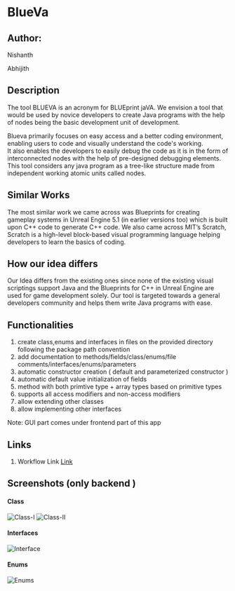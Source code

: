 # BlueVa

## Author: 

Nishanth 

Abhijith

## Description

The tool BLUEVA is an acronym for BLUEprint jaVA.
We envision a tool that would be used by novice developers to create Java programs with the help of nodes being the basic development unit of development.

Blueva primarily focuses on easy access and a better coding environment, enabling users to code and visually understand the code's working.  
It also enables the developers to easily debug the code as it is in the form of interconnected nodes with the help of pre-designed debugging elements. This tool considers any java program as a tree-like structure made from independent working atomic units called nodes. 

## Similar Works 

The most similar work we came across was Blueprints for creating gameplay systems in Unreal Engine 5.1 (in earlier versions too) which is built upon C++ code to generate C++ code.
We also came across MIT’s Scratch, Scratch is a high-level block-based visual programming language helping developers to learn the basics of coding.

## How our idea differs 

Our Idea differs from the existing ones since none of the existing visual scriptings support Java and the Blueprints for C++ in Unreal Engine are used for game development solely.
Our tool is targeted towards a general developers community and helps them write Java programs with ease.

## Functionalities 

1. create class,enums and interfaces in files on the provided directory following the package path convention
2. add documentation to methods/fields/class/enums/file comments/interfaces/enums/parameters
3. automatic constructor creation ( default and parameterized constructor )
4. automatic default value initialization of fields 
5. method with both primtive type + array types based on primitive types
6. supports all access modifiers and non-access modifiers
7. allow extending other classes 
8. allow implementing other interfaces

Note: GUI part comes under frontend part of this app

## Links
1. Workflow Link [Link](https://drive.google.com/file/d/1d5iuXdy5BAa6lV574-3G1fSnnQo9vdFI/view?usp=share_link)

## Screenshots (only backend )

#### Class
![Class-I](https://drive.google.com/uc?export=view&id=1_UyhBozalVudUYBM5BrzPHqG8hPXIY9t)
![Class-II](https://drive.google.com/uc?export=view&id=1dpv5I_j2qg3v7zeyKbYgrK05Ct9k2A-M)

#### Interfaces
![Interface](https://drive.google.com/uc?export=view&id=1M79q3Z3YYDcxILJged_-QZCawk5pNQjb)

#### Enums
![Enums](https://drive.google.com/uc?export=view&id=1M79q3Z3YYDcxILJged_-QZCawk5pNQjb)
